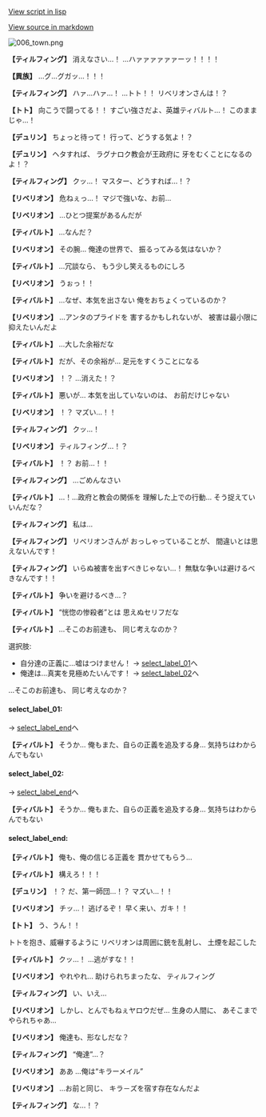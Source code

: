 [View script in lisp](../scripts/1720603.txt)

[View source in markdown](1720603.md)

![006_town.png](../images/backgrounds/006_town.png)

**【ティルフィング】**
消えなさい…！
…ハァァァァァァーッ！！！！

**【異族】**
…グ…グガッ…！！！

**【ティルフィング】**
ハァ…ハァ…！
…トト！！
リベリオンさんは！？

**【トト】**
向こうで闘ってる！！
すごい強さだよ、英雄ティバルト…！
このままじゃ…！

**【デュリン】**
ちょっと待って！
行って、どうする気よ！？

**【デュリン】**
ヘタすれば、
ラグナロク教会が王政府に
牙をむくことになるのよ！？

**【ティルフィング】**
クッ…！
マスター、どうすれば…！？

**【リベリオン】**
危ねぇっ…！
マジで強いな、お前…

**【リベリオン】**
…ひとつ提案があるんだが

**【ティバルト】**
…なんだ？

**【リベリオン】**
その腕…
俺達の世界で、
振るってみる気はないか？

**【ティバルト】**
…冗談なら、
もう少し笑えるものにしろ

**【リベリオン】**
うぉっ！！

**【ティバルト】**
…なぜ、本気を出さない
俺をおちょくっているのか？

**【リベリオン】**
…アンタのプライドを
害するかもしれないが、
被害は最小限に抑えたいんだよ

**【ティバルト】**
…大した余裕だな

**【ティバルト】**
だが、その余裕が…
足元をすくうことになる

**【リベリオン】**
！？
…消えた！？

**【ティバルト】**
悪いが…
本気を出していないのは、
お前だけじゃない

**【リベリオン】**
！？
マズい…！！

**【ティルフィング】**
クッ…！

**【リベリオン】**
ティルフィング…！？

**【ティバルト】**
！？
お前…！！

**【ティルフィング】**
…ごめんなさい

**【ティバルト】**
…！…政府と教会の関係を
理解した上での行動…
そう捉えていいんだな？

**【ティルフィング】**
私は…

**【ティルフィング】**
リベリオンさんが
おっしゃっていることが、
間違いとは思えないんです！

**【ティルフィング】**
いらぬ被害を出すべきじゃない…！
無駄な争いは避けるべきなんです！！

**【ティバルト】**
争いを避けるべき…？

**【ティバルト】**
“恍惚の惨殺者”とは
思えぬセリフだな

**【ティバルト】**
…そこのお前達も、
同じ考えなのか？

選択肢:
- 自分達の正義に…嘘はつけません！ → [select_label_01](#select_label_01)へ
- 俺達は…真実を見極めたいんです！ → [select_label_02](#select_label_02)へ

…そこのお前達も、
同じ考えなのか？

#### select_label_01:
 → [select_label_end](#select_label_end)へ

**【ティバルト】**
そうか…
俺もまた、自らの正義を追及する身…
気持ちはわからんでもない

#### select_label_02:
 → [select_label_end](#select_label_end)へ

**【ティバルト】**
そうか…
俺もまた、自らの正義を追及する身…
気持ちはわからんでもない

#### select_label_end:

**【ティバルト】**
俺も、俺の信じる正義を
貫かせてもらう…

**【ティバルト】**
構えろ！！！

**【デュリン】**
！？
だ、第一師団…！？
マズい…！！

**【リベリオン】**
チッ…！
逃げるぞ！
早く来い、ガキ！！

**【トト】**
う、うん！！

トトを抱き、威嚇するように
リベリオンは周囲に銃を乱射し、
土煙を起こした

**【ティバルト】**
クッ…！
…逃がすな！！

**【リベリオン】**
やれやれ…
助けられちまったな、
ティルフィング

**【ティルフィング】**
い、いえ…

**【リベリオン】**
しかし、とんでもねぇヤロウだぜ…
生身の人間に、
あそこまでやられちゃあ…

**【リベリオン】**
俺達も、形なしだな？

**【ティルフィング】**
“俺達”…？

**【リベリオン】**
ああ
…俺は“キラーメイル”

**【リベリオン】**
…お前と同じ、
キラ－ズを宿す存在なんだよ

**【ティルフィング】**
な…！？